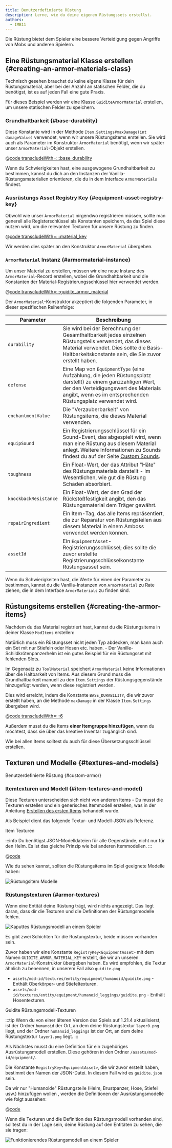 ```yaml
---
title: Benutzerdefinierte Rüstung
description: Lerne, wie du deine eigenen Rüstungssets erstellst.
authors:
  - IMB11
---
```


Die Rüstung bietet dem Spieler eine bessere Verteidigung gegen Angriffe von Mobs und anderen Spielern.

## Eine Rüstungsmaterial Klasse erstellen {#creating-an-armor-materials-class}

Technisch gesehen brauchst du keine eigene Klasse für dein Rüstungsmaterial, aber bei der Anzahl an statischen Felder, die du benötigst, ist es auf jeden Fall eine gute Praxis.

Für dieses Beispiel werden wir eine Klasse `GuiditeArmorMaterial` erstellen, um unsere statischen Felder zu speichern.

### Grundhaltbarkeit {#base-durability}

Diese Konstante wird in der Methode `Item.Settings#maxDamage(int damageValue)` verwendet, wenn wir unsere Rüstungsitems erstellen. Sie wird auch als Parameter im Konstruktor `ArmorMaterial` benötigt, wenn wir später unser `ArmorMaterial`-Objekt erstellen.

@[code transcludeWith=:::base_durability](@/reference/latest/src/main/java/com/example/docs/item/armor/GuiditeArmorMaterial.java)

Wenn du Schwierigkeiten hast, eine ausgewogene Grundhaltbarkeit zu bestimmen, kannst du dich an den Instanzen der Vanilla-Rüstungsmaterialien orientieren, die du in dem Interface `ArmorMaterials` findest.

### Ausrüstungs Asset Registry Key {#equipment-asset-registry-key}

Obwohl wie unser `ArmorMaterial` nirgendwo registrieren müssen, sollte man generell alle Registerschlüssel als Konstanten speichern, da das Spiel diese nutzen wird, um die relevanten Texturen für unsere Rüstung zu finden.

@[code transcludeWith=:::material_key](@/reference/latest/src/main/java/com/example/docs/item/armor/GuiditeArmorMaterial.java)

Wir werden dies später an den Konstruktor `ArmorMaterial` übergeben.

### `ArmorMaterial` Instanz {#armormaterial-instance}

Um unser Material zu erstellen, müssen wir eine neue Instanz des `ArmorMaterial`-Record erstellen, wobei die Grundhaltbarkeit und die Konstanten der Material-Registrierungsschlüssel hier verwendet werden.

@[code transcludeWith=:::guidite_armor_material](@/reference/latest/src/main/java/com/example/docs/item/armor/GuiditeArmorMaterial.java)

Der `ArmorMaterial`-Konstruktor akzeptiert die folgenden Parameter, in dieser spezifischen Reihenfolge:

| Parameter             | Beschreibung                                                                                                                                                                                                                                             |
| --------------------- | -------------------------------------------------------------------------------------------------------------------------------------------------------------------------------------------------------------------------------------------------------- |
| `durability`          | Sie wird bei der Berechnung der Gesamthaltbarkeit jedes einzelnen Rüstungsteils verwendet, das dieses Material verwendet. Dies sollte die Basis-Haltbarkeitskonstante sein, die Sie zuvor erstellt haben.                |
| `defense`             | Eine Map von `EquipmentType` (eine Aufzählung, die jeden Rüstungsplatz darstellt) zu einem ganzzahligen Wert, der den Verteidigungswert des Materials angibt, wenn es im entsprechenden Rüstungsplatz verwendet wird. |
| `enchantmentValue`    | Die "Verzauberbarkeit" von Rüstungsitems, die dieses Material verwenden.                                                                                                                                                                 |
| `equipSound`          | Ein Registrierungsschlüssel für ein Sound-Event, das abgespielt wird, wenn man eine Rüstung aus diesem Material anlegt. Weitere Informationen zu Sounds findest du auf der Seite [Custom Sounds](../sounds/custom).      |
| `toughness`           | Ein Float-Wert, der das Attribut "Häte" des Rüstungsmaterials darstellt - im Wesentlichen, wie gut die Rüstung Schaden absorbiert.                                                                                                       |
| `knockbackResistance` | Ein Float-Wert, der den Grad der Rückstoßfestigkeit angibt, den das Rüstungsmaterial dem Träger gewährt.                                                                                                                                 |
| `repairIngredient`    | Ein Item-Tag, das alle Items repräsentiert, die zur Reparatur von Rüstungsteilen aus diesem Material in einem Amboss verwendet werden können.                                                                                            |
| `assetId`             | Ein `EquipmentAsset`-Registrierungsschlüssel; dies sollte die zuvor erstellte Registrierungsschlüsselkonstante Rüstungsasset sein.                                                                                                       |

Wenn du Schwierigkeiten hast, die Werte für einen der Parameter zu bestimmen, kannst du die Vanilla-Instanzen von `ArmorMaterial` zu Rate ziehen, die in dem Interface `ArmorMaterials` zu finden sind.

## Rüstungsitems erstellen {#creating-the-armor-items}

Nachdem du das Material registriert hast, kannst du die Rüstungsitems in deiner Klasse `ModItems` erstellen:

Natürlich muss ein Rüstungsset nicht jeden Typ abdecken, man kann auch ein Set mit nur Stiefeln oder Hosen etc. haben. - Der Vanille-Schildkrötenpanzerhelm ist ein gutes Beispiel für ein Rüstungsset mit fehlenden Slots.

Im Gegensatz zu `ToolMaterial` speichert `ArmorMaterial` keine Informationen über die Haltbarkeit von Items. Aus diesem Grund muss die Grundhaltbarkeit manuell zu den `Item.Settings` der Rüstungsgegenstände hinzugefügt werden, wenn diese registriert werden.

Dies wird erreicht, indem die Konstante `BASE_DURABILITY`, die wir zuvor erstellt haben, an die Methode `maxDamage` in der Klasse `Item.Settings` übergeben wird.

@[code transcludeWith=:::6](@/reference/latest/src/main/java/com/example/docs/item/ModItems.java)

Außerdem musst du die Items **einer Itemgruppe hinzufügen**, wenn du möchtest, dass sie über das kreative Inventar zugänglich sind.

Wie bei allen Items solltest du auch für diese Übersetzungsschlüssel erstellen.

## Texturen und Modelle {#textures-and-models}

Benutzerdefinierte Rüstung {#custom-armor}

### Itemtexturen und Modell {#item-textures-and-model}

Diese Texturen unterscheiden sich nicht von anderen Items - Du musst die Texturen erstellen und ein generisches Itemmodell erstellen, was in der Anleitung [Erstellen des ersten Items](./first-item#adding-a-texture-and-model) behandelt wurde.

Als Beispiel dient das folgende Textur- und Modell-JSON als Referenz.

<DownloadEntry visualURL="/assets/develop/items/armor_0.png" downloadURL="/assets/develop/items/example_armor_item_textures.zip">Item Texturen</DownloadEntry>

:::info
Du benötigst JSON-Modelldateien für alle Gegenstände, nicht nur für den Helm. Es ist das gleiche Prinzip wie bei anderen Itemmodellen.
:::

@[code](@/reference/latest/src/main/generated/assets/fabric-docs-reference/models/item/guidite_helmet.json)

Wie du sehen kannst, sollten die Rüstungsitems im Spiel geeignete Modelle haben:

![Rüstungsitem Modelle](/assets/develop/items/armor_1.png)

### Rüstungstexturen {#armor-textures}

Wenn eine Entität deine Rüstung trägt, wird nichts angezeigt. Das liegt daran, dass dir die Texturen und die Definitionen der Rüstungsmodelle fehlen.

![Kaputtes Rüstungsmodell an einem Spieler](/assets/develop/items/armor_2.png)

Es gibt zwei Schichten für die Rüstungstextur, beide müssen vorhanden sein.

Zuvor haben wir eine Konstante `RegistryKey<EquipmentAsset>` mit dem Namen `GUIDITE_ARMOR_MATERIAL_KEY` erstellt, die wir an unseren `ArmorMaterial`-Konstruktor übergeben haben. Es wird empfohlen, die Textur ähnlich zu benennen, in unserem Fall also `guidite.png`

- `assets/mod-id/textures/entity/equipment/humanoid/guidite.png` - Enthält Oberkörper- und Stiefeltexturen.
- `assets/mod-id/textures/entity/equipment/humanoid_leggings/guidite.png` - Enthält Hosentexturen.

<DownloadEntry downloadURL="/assets/develop/items/example_armor_layer_textures.zip">Guidite Rüstungsmodell-Texturen</DownloadEntry>

:::tip
Wenn du von einer älteren Version des Spiels auf 1.21.4 aktualisierst, ist der Ordner `humanoid` der Ort, an dem deine Rüstungstextur `layer0.png` liegt, und der Ordner `humanoid_leggings` ist der Ort, an dem deine Rüstungstextur `layer1.png` liegt.
:::

Als Nächstes musst du eine Definition für ein zugehöriges Ausrüstungsmodell erstellen. Diese gehören in den Ordner `/assets/mod-id/equipment/`.

Die Konstante `RegistryKey<EquipmentAsset>`, die wir zuvor erstellt haben, bestimmt den Namen der JSON-Datei. In diesem Fall wird es `guidite.json` sein.

Da wir nur "Humanoide" Rüstungsteile (Helm, Brustpanzer, Hose, Stiefel usw.) hinzufügen wollen , werden die Definitionen der Ausrüstungsmodelle wie folgt aussehen:

@[code](@/reference/latest/src/main/resources/assets/fabric-docs-reference/equipment/guidite.json)

Wenn die Texturen und die Definition des Rüstungsmodell vorhanden sind, solltest du in der Lage sein, deine Rüstung auf den Entitäten zu sehen, die sie tragen:

![Funktionierendes Rüstungsmodell an einem Spieler](/assets/develop/items/armor_3.png)

<!-- TODO: A guide on creating equipment for dyeable armor could prove useful. -->
